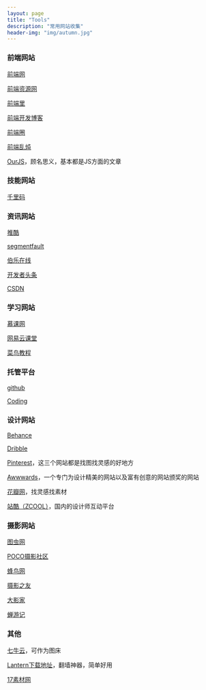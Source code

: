 ```yaml
---
layout: page
title: "Tools"
description: "常用网站收集"
header-img: "img/autumn.jpg"
---
```


### 前端网站

[前端网](http://www.w3cfuns.com/)

[前端资源网](http://www.58img.com/)

[前端里](http://www.yyyweb.com/)

[前端开发博客](http://caibaojian.com/)

[前端圈](https://fequan.com/)

[前端乱炖](http://www.html-js.com/)

[OurJS](http://ourjs.com/)，顾名思义，基本都是JS方面的文章


### 技能网站

[千里码](http://www.qlcoder.com/)


### 资讯网站

[推酷](http://www.tuicool.com/)

[segmentfault](https://segmentfault.com/)

[伯乐在线](http://www.jobbole.com/)

[开发者头条](https://toutiao.io/)

[CSDN](http://www.csdn.net/)


### 学习网站

[慕课网](http://www.imooc.com/)

[网易云课堂](http://study.163.com/)

[菜鸟教程](http://www.runoob.com/)


### 托管平台

[github](https://github.com/)

[Coding](https://coding.net/)


### 设计网站

[Behance](https://www.behance.net/)

[Dribble](https://dribbble.com/)

[Pinterest](https://www.pinterest.com/)，这三个网站都是找图找灵感的好地方

[Awwwards](http://www.awwwards.com/)，一个专门为设计精美的网站以及富有创意的网站颁奖的网站

[花瓣网](http://huaban.com/)，找灵感找素材

[站酷（ZCOOL）](http://www.zcool.com.cn/)，国内的设计师互动平台


### 摄影网站

[图虫网](https://tuchong.com/)

[POCO摄影社区](http://photo.poco.cn/)

[蜂鸟网](http://www.fengniao.com/)

[摄影之友](http://fotomen.cn/syzy/)

[大影家](http://dyj88c.lofter.com/)

[蝉游记](http://chanyouji.com/)


### 其他

[七牛云](http://www.qiniu.com/)，可作为图床

[Lantern下载地址](https://github.com/getlantern/forum)，翻墙神器，简单好用

[17素材网](http://www.17sucai.com/)
